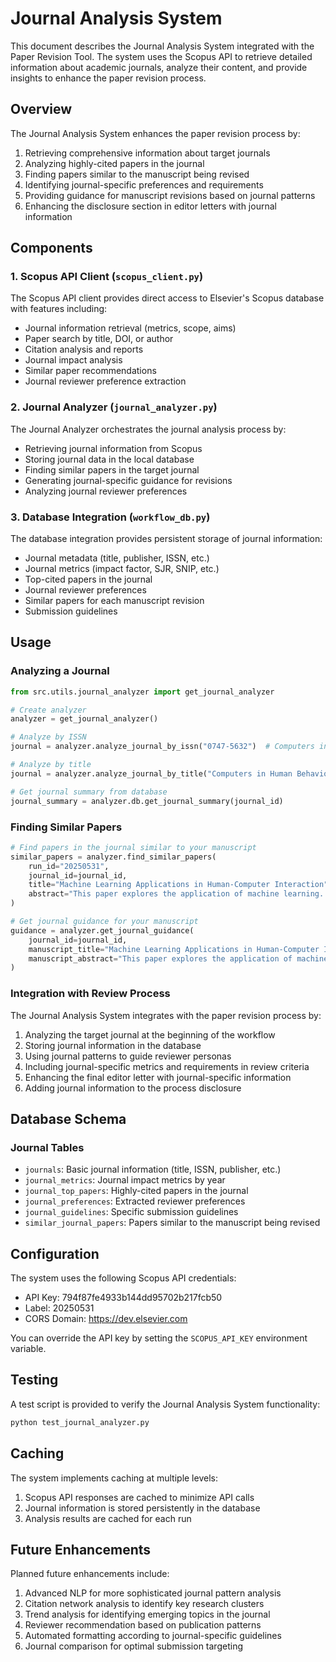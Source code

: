 # Journal Analysis System

This document describes the Journal Analysis System integrated with the Paper Revision Tool. The system uses the Scopus API to retrieve detailed information about academic journals, analyze their content, and provide insights to enhance the paper revision process.

## Overview

The Journal Analysis System enhances the paper revision process by:

1. Retrieving comprehensive information about target journals
2. Analyzing highly-cited papers in the journal
3. Finding papers similar to the manuscript being revised
4. Identifying journal-specific preferences and requirements
5. Providing guidance for manuscript revisions based on journal patterns
6. Enhancing the disclosure section in editor letters with journal information

## Components

### 1. Scopus API Client (`scopus_client.py`)

The Scopus API client provides direct access to Elsevier's Scopus database with features including:

- Journal information retrieval (metrics, scope, aims)
- Paper search by title, DOI, or author
- Citation analysis and reports
- Journal impact analysis
- Similar paper recommendations
- Journal reviewer preference extraction

### 2. Journal Analyzer (`journal_analyzer.py`)

The Journal Analyzer orchestrates the journal analysis process by:

- Retrieving journal information from Scopus
- Storing journal data in the local database
- Finding similar papers in the target journal
- Generating journal-specific guidance for revisions
- Analyzing journal reviewer preferences

### 3. Database Integration (`workflow_db.py`)

The database integration provides persistent storage of journal information:

- Journal metadata (title, publisher, ISSN, etc.)
- Journal metrics (impact factor, SJR, SNIP, etc.)
- Top-cited papers in the journal
- Journal reviewer preferences
- Similar papers for each manuscript revision
- Submission guidelines

## Usage

### Analyzing a Journal

```python
from src.utils.journal_analyzer import get_journal_analyzer

# Create analyzer
analyzer = get_journal_analyzer()

# Analyze by ISSN
journal = analyzer.analyze_journal_by_issn("0747-5632")  # Computers in Human Behavior

# Analyze by title
journal = analyzer.analyze_journal_by_title("Computers in Human Behavior")

# Get journal summary from database
journal_summary = analyzer.db.get_journal_summary(journal_id)
```

### Finding Similar Papers

```python
# Find papers in the journal similar to your manuscript
similar_papers = analyzer.find_similar_papers(
    run_id="20250531",
    journal_id=journal_id,
    title="Machine Learning Applications in Human-Computer Interaction",
    abstract="This paper explores the application of machine learning..."
)

# Get journal guidance for your manuscript
guidance = analyzer.get_journal_guidance(
    journal_id=journal_id,
    manuscript_title="Machine Learning Applications in Human-Computer Interaction",
    manuscript_abstract="This paper explores the application of machine learning..."
)
```

### Integration with Review Process

The Journal Analysis System integrates with the paper revision process by:

1. Analyzing the target journal at the beginning of the workflow
2. Storing journal information in the database
3. Using journal patterns to guide reviewer personas
4. Including journal-specific metrics and requirements in review criteria
5. Enhancing the final editor letter with journal-specific information
6. Adding journal information to the process disclosure

## Database Schema

### Journal Tables

- `journals`: Basic journal information (title, ISSN, publisher, etc.)
- `journal_metrics`: Journal impact metrics by year
- `journal_top_papers`: Highly-cited papers in the journal
- `journal_preferences`: Extracted reviewer preferences
- `journal_guidelines`: Specific submission guidelines
- `similar_journal_papers`: Papers similar to the manuscript being revised

## Configuration

The system uses the following Scopus API credentials:

- API Key: 794f87fe4933b144dd95702b217fcb50
- Label: 20250531
- CORS Domain: https://dev.elsevier.com

You can override the API key by setting the `SCOPUS_API_KEY` environment variable.

## Testing

A test script is provided to verify the Journal Analysis System functionality:

```bash
python test_journal_analyzer.py
```

## Caching

The system implements caching at multiple levels:

1. Scopus API responses are cached to minimize API calls
2. Journal information is stored persistently in the database
3. Analysis results are cached for each run

## Future Enhancements

Planned future enhancements include:

1. Advanced NLP for more sophisticated journal pattern analysis
2. Citation network analysis to identify key research clusters
3. Trend analysis for identifying emerging topics in the journal
4. Reviewer recommendation based on publication patterns
5. Automated formatting according to journal-specific guidelines
6. Journal comparison for optimal submission targeting